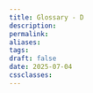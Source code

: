 ```yaml
---
title: Glossary - D
description: 
permalink: 
aliases: 
tags: 
draft: false
date: 2025-07-04
cssclasses:
---
```

